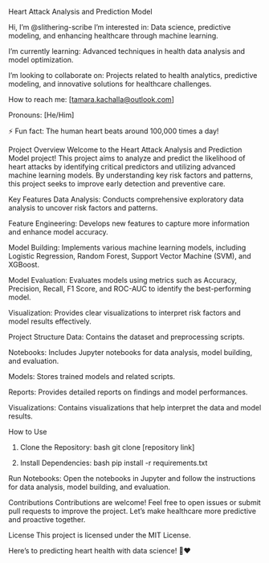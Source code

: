 Heart Attack Analysis and Prediction Model

Hi, I’m @slithering-scribe
I’m interested in: Data science, predictive modeling, and enhancing healthcare through machine learning.

I’m currently learning: Advanced techniques in health data analysis and model optimization.

I’m looking to collaborate on: Projects related to health analytics, predictive modeling, and innovative solutions for healthcare challenges.

How to reach me: [tamara.kachalla@outlook.com]

Pronouns: [He/Him]

⚡ Fun fact: The human heart beats around 100,000 times a day!

Project Overview
Welcome to the Heart Attack Analysis and Prediction Model project! This project aims to analyze and predict the likelihood of heart attacks by identifying critical predictors and utilizing advanced machine learning models. By understanding key risk factors and patterns, this project seeks to improve early detection and preventive care.

Key Features
Data Analysis: Conducts comprehensive exploratory data analysis to uncover risk factors and patterns.

Feature Engineering: Develops new features to capture more information and enhance model accuracy.

Model Building: Implements various machine learning models, including Logistic Regression, Random Forest, Support Vector Machine (SVM), and XGBoost.

Model Evaluation: Evaluates models using metrics such as Accuracy, Precision, Recall, F1 Score, and ROC-AUC to identify the best-performing model.

Visualization: Provides clear visualizations to interpret risk factors and model results effectively.

Project Structure
Data: Contains the dataset and preprocessing scripts.

Notebooks: Includes Jupyter notebooks for data analysis, model building, and evaluation.

Models: Stores trained models and related scripts.

Reports: Provides detailed reports on findings and model performances.

Visualizations: Contains visualizations that help interpret the data and model results.

How to Use
1. Clone the Repository:
   bash git clone [repository link]

2. Install Dependencies:
   bash pip install -r requirements.txt

Run Notebooks: Open the notebooks in Jupyter and follow the instructions for data analysis, model building, and evaluation.

Contributions
Contributions are welcome! Feel free to open issues or submit pull requests to improve the project. Let’s make healthcare more predictive and proactive together.

License
This project is licensed under the MIT License.

Here’s to predicting heart health with data science! 🚀❤️
